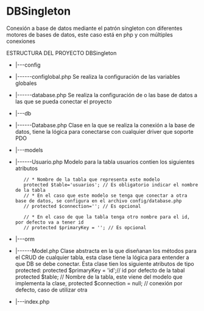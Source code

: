 # DBSingleton
Conexión a base de datos mediante el patrón síngleton con diferentes motores de bases de datos, este caso está en php y con múltiples conexiones

ESTRUCTURA DEL PROYECTO
DBSingleton
* |---config
* |------configlobal.php
         Se realiza la configuración de las variables globales 
* |------database.php
         Se realiza la configuración de o las base de datos a las que se pueda conectar el proyecto
* |---db
* |------Database.php
         Clase en la que se realiza la conexión a la base de datos, tiene la lógica para conectarse con cualquier driver que soporte PDO
* |---models
* |------Usuario.php
         Modelo para la tabla usuarios contien los siguientes atributos 

         // * Nombre de la tabla que representa este modelo
         protected $table='usuarios'; // Es obligatorio indicar el nombre de la tabla
         // * En el caso que este modelo se tenga que conectar a otra base de datos, se configura en el archivo config/database.php
         // protected $connection=''; // Es opcional

         // * En el caso de que la tabla tenga otro nombre para el id, por defecto va a tener id
         // protected $primaryKey = ''; // Es opcional
* |---orm
* |------Model.php
         Clase abstracta en la que diseñanan los métodos para el CRUD de cualquier tabla, esta clase tiene la lógica para entender a que DB se debe conectar.
         Esta clase tien los siguiente atributos de tipo protected:
         protected $primaryKey = 'id';// id por defecto de la tabal
         protected $table; // Nombre de la tabla, este viene del modelo que implementa la clase,
         protected $connection = null; // conexión por defecto, caso de utilizar otra
* |---index.php
